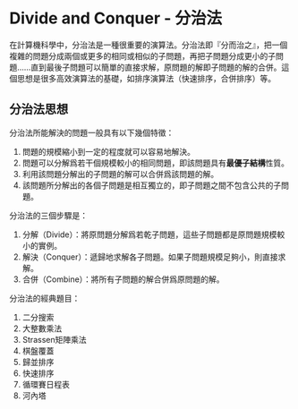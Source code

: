 # Divide and Conquer - 分治法

在計算機科學中，分治法是一種很重要的演算法。分治法即『分而治之』，把一個複雜的問題分成兩個或更多的相同或相似的子問題，再把子問題分成更小的子問題……直到最後子問題可以簡單的直接求解，原問題的解即子問題的解的合併。這個思想是很多高效演算法的基礎，如排序演算法（快速排序，合併排序）等。

## 分治法思想

分治法所能解決的問題一般具有以下幾個特徵：

1. 問題的規模縮小到一定的程度就可以容易地解決。
2. 問題可以分解爲若干個規模較小的相同問題，即該問題具有**最優子結構**性質。
3. 利用該問題分解出的子問題的解可以合併爲該問題的解。
4. 該問題所分解出的各個子問題是相互獨立的，即子問題之間不包含公共的子問題。

分治法的三個步驟是：

1. 分解（Divide）：將原問題分解爲若乾子問題，這些子問題都是原問題規模較小的實例。
2. 解決（Conquer）：遞歸地求解各子問題。如果子問題規模足夠小，則直接求解。
3. 合併（Combine）：將所有子問題的解合併爲原問題的解。

分治法的經典題目：

1. 二分搜索
2. 大整數乘法
3. Strassen矩陣乘法
4. 棋盤覆蓋
5. 歸並排序
6. 快速排序
7. 循環賽日程表
8. 河內塔
